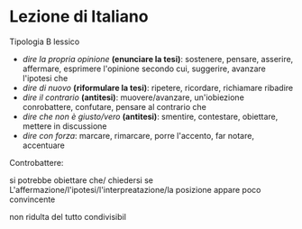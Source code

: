 # Lezione di Italiano

Tipologia B
lessico

* _dire la propria opinione_ **(enunciare la tesi)**: sostenere, pensare, asserire, affermare, esprimere l'opinione secondo cui, suggerire, avanzare l'ipotesi che
* _dire di nuovo_ **(riformulare la tesi)**: ripetere, ricordare, richiamare ribadire
* _dire il contrario_ **(antitesi)**: muovere/avanzare, un'iobiezione conrobattere, confutare, pensare al contrario che
* _dire che non è giusto/vero_ **(antitesi)**: smentire, contestare, obiettare, mettere in discussione
* _dire con forza_: marcare, rimarcare, porre l'accento, far notare, accentuare

Controbattere:

si potrebbe obiettare che/ chiedersi se
L'affermazione/l'ipotesi/l'interpreatazione/la posizione appare poco convincente

non ridulta del tutto condivisibil
<!--stackedit_data:
eyJoaXN0b3J5IjpbMTg4NTU5MDY2OV19
-->